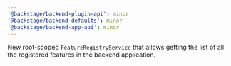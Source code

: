 ```yaml
---
'@backstage/backend-plugin-api': minor
'@backstage/backend-defaults': minor
'@backstage/backend-app-api': minor
---
```


New root-scoped `FeatureRegistryService` that allows getting the list of all the registered features in the backend application.
